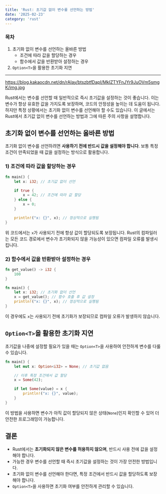 ```yaml
---
title: 'Rust: 초기값 없이 변수를 선언하는 방법'
date: '2025-02-23'
category: 'rust'
---
```


### 목차

1. 초기화 없이 변수를 선언하는 올바른 방법
    - 조건에 따라 값을 할당하는 경우
    - 함수에서 값을 반환받아 설정하는 경우
2. `Option<T>`을 활용한 초기화 지연

---

https://blog.kakaocdn.net/dn/rAIay/btszbtfDapI/MkIZTYFnJYr9JuOVm5smgK/img.jpg

Rust에서는 변수를 선언할 때 일반적으로 즉시 초기값을 설정하는 것이 좋습니다. 이는 변수가 항상 유효한 값을 가지도록 보장하며, 코드의 안정성을 높이는 데 도움이 됩니다. 하지만 특정 상황에서는 초기화 없이 변수를 선언해야 할 수도 있습니다. 이 글에서는 Rust에서 초기값 없이 변수를 선언하는 방법과 그에 따른 주의 사항을 설명합니다.

## 초기화 없이 변수를 선언하는 올바른 방법

초기화 없이 변수를 선언하려면 **사용하기 전에 반드시 값을 설정해야 합니다**. 보통 특정 조건이 만족되었을 때 값을 설정하는 방식으로 활용합니다.

### 1) 조건에 따라 값을 할당하는 경우

```rust
fn main() {
    let x: i32; // 초기값 없이 선언

    if true {
        x = 42; // 조건에 따라 값 할당
    } else {
        x = 0;
    }

    println!("x: {}", x); // 정상적으로 실행됨
}
```

위 코드에서는 `x`가 사용되기 전에 항상 값이 할당되도록 보장됩니다. Rust의 컴파일러는 모든 코드 경로에서 변수가 초기화되지 않을 가능성이 있으면 컴파일 오류를 발생시킵니다.

### 2) 함수에서 값을 반환받아 설정하는 경우

```rust
fn get_value() -> i32 {
    100
}

fn main() {
    let x: i32; // 초기화 없이 선언
    x = get_value(); // 함수 호출 후 값 설정
    println!("x: {}", x); // 정상적으로 실행됨
}
```

이 경우에도 `x`는 사용되기 전에 초기화가 보장되므로 컴파일 오류가 발생하지 않습니다.

## `Option<T>`을 활용한 초기화 지연

초기값을 나중에 설정할 필요가 있을 때는 `Option<T>`을 사용하여 안전하게 변수를 다룰 수 있습니다.

```rust
fn main() {
    let mut x: Option<i32> = None; // 초기값 없음

    // 이후 특정 조건에서 값 할당
    x = Some(42);

    if let Some(value) = x {
        println!("x: {}", value);
    }
}
```

이 방법을 사용하면 변수가 아직 값이 할당되지 않은 상태(`None`)인지 확인할 수 있어 더 안전한 프로그래밍이 가능합니다.

## 결론

- Rust에서는 **초기화되지 않은 변수를 허용하지 않으며**, 반드시 사용 전에 값을 설정해야 합니다.
- 가능한 경우 변수를 선언할 때 즉시 초기값을 설정하는 것이 가장 안전한 방법입니다.
- 초기화 없이 변수를 선언해야 한다면, 특정 조건에서 반드시 값을 할당하도록 보장해야 합니다.
- `Option<T>`을 사용하면 초기화 여부를 안전하게 관리할 수 있습니다.
